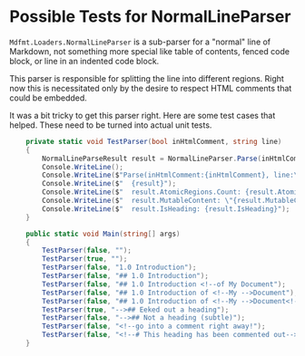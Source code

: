 # Possible Tests for NormalLineParser

`Mdfmt.Loaders.NormalLineParser` is a sub-parser for a "normal" line of Markdown, not something more special like table of contents, fenced code block, or line in an indented code block.  

This parser is responsible for splitting the line into different regions.  Right now this is necessitated only by the desire to respect HTML comments that could be embedded.

It was a bit tricky to get this parser right.  Here are some test cases that helped.  These need to be turned into actual unit tests.

```C#
    private static void TestParser(bool inHtmlComment, string line)
    {
        NormalLineParseResult result = NormalLineParser.Parse(inHtmlComment, line);
        Console.WriteLine();
        Console.WriteLine($"Parse(inHtmlComment:{inHtmlComment}, line:\"{line}\")");
        Console.WriteLine($"  {result}");
        Console.WriteLine($"  result.AtomicRegions.Count: {result.AtomicRegions.Count}");
        Console.WriteLine($"  result.MutableContent: \"{result.MutableContent}\"");
        Console.WriteLine($"  result.IsHeading: {result.IsHeading}");
    }

    public static void Main(string[] args)
    {
        TestParser(false, "");
        TestParser(true, "");
        TestParser(false, "1.0 Introduction");
        TestParser(false, "## 1.0 Introduction");
        TestParser(false, "## 1.0 Introduction <!--of My Document");
        TestParser(false, "## 1.0 Introduction of <!--My -->Document");
        TestParser(false, "## 1.0 Introduction of <!--My -->Document<!---->");
        TestParser(true, "-->## Eeked out a heading");
        TestParser(false, "-->## Not a heading (subtle)");
        TestParser(false, "<!--go into a comment right away!");
        TestParser(false, "<!--# This heading has been commented out-->");
    }
```
